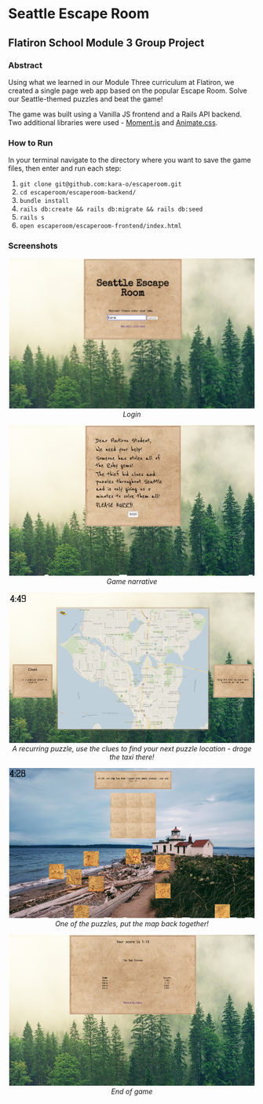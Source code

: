 # Seattle Escape Room
## Flatiron School Module 3 Group Project

### Abstract

Using what we learned in our Module Three curriculum at Flatiron, we created a single page web app based on the popular Escape Room. Solve our Seattle-themed puzzles and beat the game!

The game was built using a Vanilla JS frontend and a Rails API backend. Two additional libraries were used - [Moment.js](https://momentjs.com/) and [Animate.css](https://daneden.github.io/animate.css/).

### How to Run

In your terminal navigate to the directory where you want to save the game files, then enter and run each step:

1. `git clone git@github.com:kara-o/escaperoom.git`
1. `cd escaperoom/escaperoom-backend/`
1. `bundle install`
1. `rails db:create && rails db:migrate && rails db:seed`
1. `rails s`
1. `open escaperoom/escaperoom-frontend/index.html`

### Screenshots

<p align="center">
<img src='./escaperoom-frontend/images/readme/screenshot1.png'>
<br>
<em>Login</em>
</p>
  
<p align="center">
<img src='./escaperoom-frontend/images/readme/screenshot2.png'>   
<br>
<em>Game narrative</em>
</p>
  
<p align="center">
<img src='./escaperoom-frontend/images/readme/screenshot3.png'>
<br>
<em>A recurring puzzle, use the clues to find your next puzzle location - drage the taxi there!</em>
</p>
  
<p align="center">
<img src='./escaperoom-frontend/images/readme/screenshot4.png'>
<br>
<em>One of the puzzles, put the map back together!</em>
</p>
  
<p align="center">
<img src='./escaperoom-frontend/images/readme/screenshot5.png'>
<br>
<em>End of game</em>
</p>
